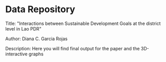 # Data Repository 

Title: "Interactions between Sustainable Development Goals at the district level in Lao PDR"

Author: Diana C. Garcia Rojas

Description: Here you will find final output for the paper and the 3D-interactive graphs

